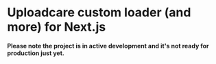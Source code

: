 # Uploadcare custom loader (and more) for Next.js

**Please note the project is in active development and it's not ready for production just yet.**
